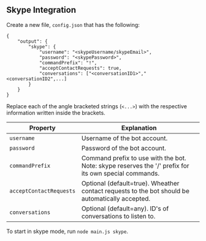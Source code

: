 ## Skype Integration
Create a new file, `config.json` that has the following:
```
{
    "output": {
        "skype": {
            "username": "<skypeUsername/skypeEmail>",
            "password": "<skypePassword>",
            "commandPrefix": "!",
			"acceptContactRequests": true,
            "conversations": ["<conversationID1>","<conversationID2",...]
        }
    }
}
```
Replace each of the angle bracketed strings (`<...>`) with the respective information written inside the brackets.

|Property|Explanation|
|-|-|
|`username`|Username of the bot account.|
|`password`|Password of the bot account.|
|`commandPrefix`|Command prefix to use with the bot. Note: skype reserves the '/' prefix for its own special commands.|
|`acceptContactRequests`|Optional (default=true). Wheather contact requests to the bot should be automatically accepted.|
|`conversations`|Optional (default=any). ID's of conversations to listen to.|

To start in skype mode, run `node main.js skype`.
